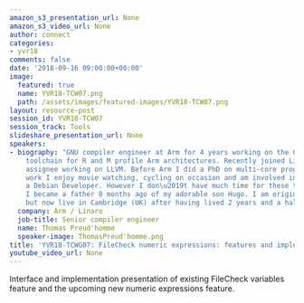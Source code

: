 ```yaml
---
amazon_s3_presentation_url: None
amazon_s3_video_url: None
author: connect
categories:
- yvr18
comments: false
date: '2018-09-16 09:00:00+00:00'
image:
  featured: true
  name: YVR18-TCW07.png
  path: /assets/images/featured-images/YVR18-TCW07.png
layout: resource-post
session_id: YVR18-TCW07
session_track: Tools
slideshare_presentation_url: None
speakers:
- biography: "GNU compiler engineer at Arm for 4 years working on the GNU Arm embedded
    toolchain for R and M profile Arm architectures. Recently joined Linaro as an
    assignee working on LLVM. Before Arm I did a PhD on multi-core programming.\n\nBeside
    work I enjoy movie watching, cycling on occasion and am involved in Debian as
    a Debian Developer. However I don\u2019t have much time for these these days as
    I became a father 8 months ago of my adorable son Hugo. I am originally from France
    but now live in Cambridge (UK) after having lived 2 years and a half in Shanghai."
  company: Arm / Linaro
  job-title: Senior compiler engineer
  name: Thomas Preud'homme
  speaker-image: ThomasPreud'homme.png
title: 'YVR18-TCWG07: FileCheck numeric expressions: features and implementation'
youtube_video_url: None
---
```


Interface and implementation presentation of existing
FileCheck variables feature and the upcoming new numeric expressions feature.